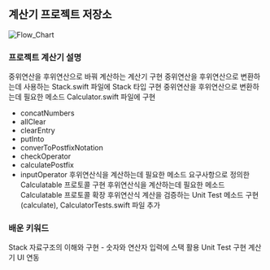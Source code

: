 ## 계산기 프로젝트 저장소

![Flow_Chart](https://cdn.discordapp.com/attachments/856388606880645161/856827006695374848/unknown.png)

### 프로젝트 계산기 설명

중위연산을 후위연산으로 바꿔 계산하는 계산기 구현
중위연산을 후위연산으로 변환하는데 사용하는 Stack.swift 파일에  Stack 타입 구현
중위연산을 후위연산으로 변환하는데 필요한 메소드 Calculator.swift 파일에 구현
- concatNumbers
- allClear
- clearEntry
- putInto
- converToPostfixNotation
- checkOperator
- calculatePostfix
- inputOperator
후위연산식을 계산하는데 필요한 메소드 요구사항으로 정의한 Calculatable 프로토콜 구현
후위연산식을 계산하는데 필요한 메소드 Calculatable 프로토콜 확장
후위연산식 계산을 검증하는 Unit Test 메소드 구현(calculate), CalculatorTests.swift 파일 추가

### 배운 키워드
Stack 자료구조의 이해와 구현
    - 숫자와 연산자 입력에 스택 활용
Unit Test 구현
계산기 UI 연동
